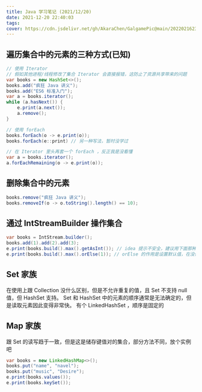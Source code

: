 ```yaml
---
title: Java 学习笔记 (2021/12/20)
date: 2021-12-20 22:40:03
tags:
cover: https://cdn.jsdelivr.net/gh/AkaraChen/GalgamePic@main/20220216231047.png
---
```


## 遍历集合中的元素的三种方式(已知)
```java
// 使用 Iterator
// 假如其他进程/线程修改了集合 Iterator 会直接报错，这防止了资源共享带来的问题
var books = new HashSet<>();
books.add("疯狂 Java 讲义");
books.add("ES6 标准入门");
var a = books.iterator();
while (a.hasNext()) {
    e.print(a.next());
    a.remove();
}
```
```java
// 使用 forEach
books.forEach(o -> e.print(o));
books.forEach(e::print) // 另一种写法，暂时没学过
```
```java
// 在 Iterator 里头再套一个 forEach ，反正我是没看懂
var a = books.iterator();
a.forEachRemaining(o -> e.print(o));
```
## 删除集合中的元素
```java
books.remove("疯狂 Java 讲义");
books.removeIf(o -> o.toString().length() == 10);
```
## 通过 IntStreamBuilder 操作集合
```java
var books = IntStream.builder();
books.add(1).add(2).add(3);
e.print(books.build().max().getAsInt()); // idea 提示不安全，建议用下面那种
e.print(books.build().max().orElse(1)); // orElse 的作用是设置默认值，在没值返回的情况下至少传一个值
```
## Set 家族
在使用上跟 Collection 没什么区别，但是不允许重复的值，且 Set 不支持 null 值，但 HashSet 支持。
Set 和 HashSet 中的元素的顺序通常是无法确定的，但是读取元素因此变得非常快。
有个 LinkedHashSet ，顺序是固定的

## Map 家族
跟 Set 的读写趋于一致，但是这是储存键值对的集合，部分方法不同，放个实例吧
```java
var books = new LinkedHashMap<>();
books.put("name", "navel");
books.put("music", "Desire");
e.print(books.values());
e.print(books.keySet());
```
